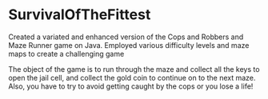# SurvivalOfTheFittest

Created a variated and enhanced version of the Cops and Robbers and Maze Runner game on Java. 
Employed various difficulty levels and maze maps to create a challenging game 

The object of the game is to run through the maze and collect all the keys to open the jail cell, and collect the gold coin to
continue on to the next maze. Also, you have to try to avoid getting caught by the cops or you lose a life!

